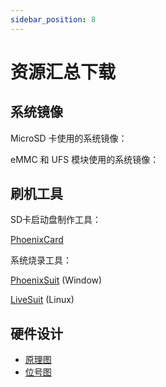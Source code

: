 ```yaml
---
sidebar_position: 8
---
```


# 资源汇总下载

## 系统镜像

MicroSD 卡使用的系统镜像：

eMMC 和 UFS 模块使用的系统镜像：

## 刷机工具

SD卡启动盘制作工具：

[PhoenixCard](https://dl.radxa.com/tools/windows/PhoenixCard_V4.3.1.zip)

系统烧录工具：

[PhoenixSuit](https://dl.radxa.com/tools/windows/PhoenixSuit_V2.0.4.zip) (Window)

[LiveSuit](https://dl.radxa.com/tools/linux/LiveSuit_Linux_V3.0.8.zip) (Linux)

## 硬件设计

- [原理图](https://dl.radxa.com/cubie/a7a/docs/hw/radxa_cubie_a7a_v1.10_schematic.pdf)
- [位号图](https://dl.radxa.com/cubie/a7a/docs/hw/radxa_cubie_a7a_v1.10_Components_Placement_map.pdf)
